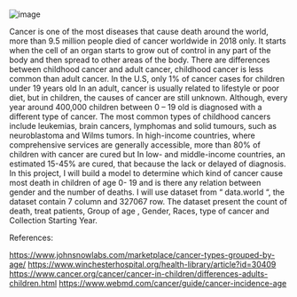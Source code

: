 # 

![image](https://user-images.githubusercontent.com/93009963/141839339-8d14ae65-1e30-4c56-b264-0c677dbc8868.png)



Cancer is one of the most diseases that cause death around the world, more than 9.5 million people died of cancer worldwide in 2018 only. 
It starts when the cell of an organ starts to grow out of control in any part of the body and then spread to other areas of the body. 
There are differences between childhood cancer and adult cancer, childhood cancer is less common than adult cancer. In the U.S, only 1% of cancer cases for children under 19 years old
In an adult, cancer is usually related to lifestyle or poor diet, but in children, the causes of cancer are still unknown. 
Although, every year around 400,000 children between 0 – 19 old is diagnosed with a different type of cancer.
The most common types of childhood cancers include leukemias, brain cancers, lymphomas and solid tumours, such as neuroblastoma and Wilms tumors.
In high-income countries, where comprehensive services are generally accessible, more than 80% of children with cancer are cured but In low- and middle-income countries, an estimated 15-45% are cured, that because the lack or delayed of diagnosis. 
In this project, I will build a model to determine which kind of cancer cause most death in children of age 0- 19 and is there any relation between gender and the number of deaths.
I will use dataset from “ data.world “, the dataset contain 7 column and 327067 row.
The dataset present the count of death, treat patients,
Group of age , Gender, Races, type of cancer and Collection Starting Year.


References:

https://www.johnsnowlabs.com/marketplace/cancer-types-grouped-by-age/
https://www.winchesterhospital.org/health-library/article?id=30409
https://www.cancer.org/cancer/cancer-in-children/differences-adults-children.html
https://www.webmd.com/cancer/guide/cancer-incidence-age

